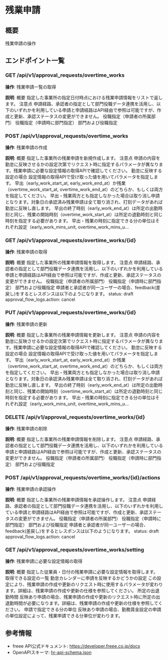 # 残業申請

## 概要

残業申請の操作

## エンドポイント一覧

### GET /api/v1/approval_requests/overtime_works

**操作**: 残業申請一覧の取得

**説明**: 概要 指定した事業所の指定日付時点における残業申請情報をリストで返します。 注意点 申請経路、承認者の指定として部門役職データ連携を活用し、以下のいずれかを利用している申請と申請経路はAPI経由で参照は可能ですが、作成と更新、承認ステータスの変更ができません。 役職指定（申請者の所属部門） 役職指定（申請時に部門指定） 部門および役職指定

### POST /api/v1/approval_requests/overtime_works

**操作**: 残業申請の作成

**説明**: 概要 指定した事業所の残業申請を新規作成します。 注意点 申請の内容を勤怠に反映させるかの設定次第でリクエスト時に指定するパラメータが異なります。残業申請に必要な設定情報の取得APIで確認してください。 勤怠に反映する設定の場合 設定情報の取得APIで受け取った値を用いてパラメータを指定します。 早出（early_work_start_at, early_work_end_at）か残業（overtime_work_start_at, overtime_work_end_at）のどちらか、もしくは両方を指定してください。 早出・残業両方とも指定しなかった場合は取り消し申請となります。対象日の承認済み残業申請は全て取り消され、打刻データがあれば勤怠に反映し直します。 早出の終了時刻（early_work_end_at）は所定の出勤時刻と同じ、残業の開始時刻（overtime_work_start_at）は所定の退勤時刻と同じ時刻を指定する必要があります。 早出・残業の時刻に指定できる分の単位はそれぞれ設定（early_work_mins_unit, overtime_work_mins_u...

### GET /api/v1/approval_requests/overtime_works/{id}

**操作**: 残業申請の取得

**説明**: 概要 指定した事業所の残業申請情報を取得します。 注意点 申請経路、承認者の指定として部門役職データ連携を活用し、以下のいずれかを利用している申請と申請経路はAPI経由で参照は可能ですが、作成と更新、承認ステータスの変更ができません。 役職指定（申請者の所属部門） 役職指定（申請時に部門指定） 部門および役職指定 申請者と承認者が同一ユーザーの場合、feedback(差戻し)をするとレスポンスは以下のようになります。 status: draft approval_flow_logs.action: cancel

### PUT /api/v1/approval_requests/overtime_works/{id}

**操作**: 残業申請の更新

**説明**: 概要 指定した事業所の残業申請情報を更新します。 注意点 申請の内容を勤怠に反映させるかの設定次第でリクエスト時に指定するパラメータが異なります。残業申請に必要な設定情報の取得APIで確認してください。 勤怠に反映する設定の場合 設定情報の取得APIで受け取った値を用いてパラメータを指定します。 早出（early_work_start_at, early_work_end_at）か残業（overtime_work_start_at, overtime_work_end_at）のどちらか、もしくは両方を指定してください。 早出・残業両方とも指定しなかった場合は取り消し申請となります。対象日の承認済み残業申請は全て取り消され、打刻データがあれば勤怠に反映し直します。 早出の終了時刻（early_work_end_at）は所定の出勤時刻と同じ、残業の開始時刻（overtime_work_start_at）は所定の退勤時刻と同じ時刻を指定する必要があります。 早出・残業の時刻に指定できる分の単位はそれぞれ設定（early_work_mins_unit, overtime_work_mins_u...

### DELETE /api/v1/approval_requests/overtime_works/{id}

**操作**: 残業申請の削除

**説明**: 概要 指定した事業所の残業申請情報を削除します。 注意点 申請経路、承認者の指定として部門役職データ連携を活用し、以下のいずれかを利用している申請と申請経路はAPI経由で参照は可能ですが、作成と更新、承認ステータスの変更ができません。 役職指定（申請者の所属部門） 役職指定（申請時に部門指定） 部門および役職指定

### POST /api/v1/approval_requests/overtime_works/{id}/actions

**操作**: 残業申請の承認操作

**説明**: 概要 指定した事業所の残業申請情報を承認操作します。 注意点 申請経路、承認者の指定として部門役職データ連携を活用し、以下のいずれかを利用している申請と申請経路はAPI経由で参照は可能ですが、作成と更新、承認ステータスの変更ができません。 役職指定（申請者の所属部門） 役職指定（申請時に部門指定） 部門および役職指定 申請者と承認者が同一ユーザーの場合、feedback(差戻し)をするとレスポンスは以下のようになります。 status: draft approval_flow_logs.action: cancel

### GET /api/v1/approval_requests/overtime_works/setting

**操作**: 残業申請に必要な設定情報の取得

**説明**: 概要 指定した従業員・日付の残業申請に必要な設定情報を取得します。 取得できる設定の一覧 勤怠カレンダーに申請を反映するかどうかの設定 この設定により、残業申請の作成や更新のリクエスト時に使用するパラメータが変わります。詳細は、残業申請の作成や更新の仕様を参照してください。 所定の出退勤時間 反映あり申請の場合、残業申請の作成や更新のリクエスト時に所定の出退勤時間が必要になります。詳細は、残業申請の作成や更新の仕様を参照してください。 申請で指定できる分の単位 反映あり申請の場合、勤務賃金設定の申請の単位設定によって、残業申請できる分単位が変わります。



## 参考情報

- freee API公式ドキュメント: https://developer.freee.co.jp/docs
- OpenAPIスキーマ: [hr-api-schema.json](../../openapi/hr-api-schema.json)
